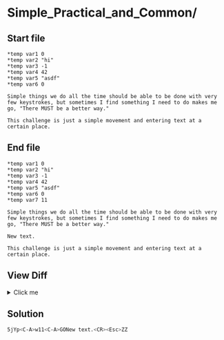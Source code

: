 # Simple_Practical_and_Common/
## Start file
```
*temp var1 0
*temp var2 "hi"
*temp var3 -1
*temp var4 42
*temp var5 "asdf"
*temp var6 0

Simple things we do all the time should be able to be done with very few keystrokes, but sometimes I find something I need to do makes me go, "There MUST be a better way."

This challenge is just a simple movement and entering text at a certain place.
```
## End file
```
*temp var1 0
*temp var2 "hi"
*temp var3 -1
*temp var4 42
*temp var5 "asdf"
*temp var6 0
*temp var7 11

Simple things we do all the time should be able to be done with very few keystrokes, but sometimes I find something I need to do makes me go, "There MUST be a better way."

New text.

This challenge is just a simple movement and entering text at a certain place.
```
## View Diff
<details><summary>Click me</summary>

```
6a7
> *temp var7 11
8a10,11
> 
> New text.
```
</details>

## Solution
```sh
5jYp<C-A>w11<C-A>GONew text.<CR><Esc>ZZ
```
